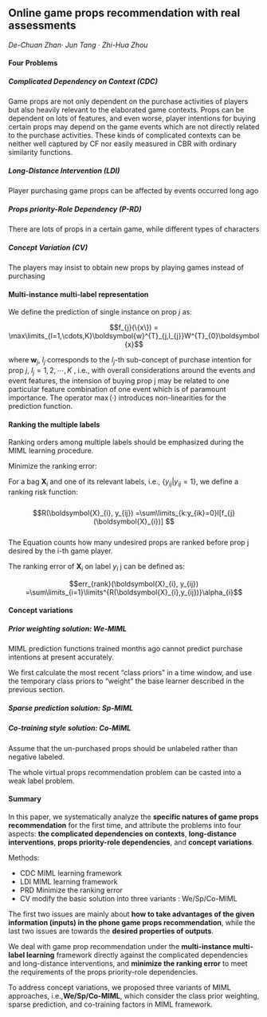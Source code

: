 ## Online game props recommendation with real assessments

*De-Chuan Zhan· Jun Tang · Zhi-Hua Zhou*

#### Four Problems

##### Complicated Dependency on Context (CDC) 

Game props are not only dependent on the purchase activities of players but also heavily relevant to the elaborated game contexts. Props can be dependent on lots of features, and even worse, player intentions for buying certain props may depend on the game events which are not directly related to the purchase activities. These kinds of complicated contexts can be neither well captured by CF nor easily measured in CBR with ordinary similarity functions.

##### Long-Distance Intervention (LDI)

Player purchasing game props can be affected by events occurred long ago 

##### Props priority-Role Dependency (P-RD) 

There are lots of props in a certain game, while different types of characters 

##### Concept Variation (CV) 

The players may insist to obtain new props by playing games instead of purchasing 



#### Multi-instance multi-label representation

We define the prediction of single instance on prop $j$ as: 

$$f_{j}(\{x\}) = \max\limits_{l=1,\cdots,K}\boldsymbol{w}^{T}_{j,l_{j}}W^{T}_{0}\boldsymbol{x}$$

where $\boldsymbol{w}_{j}$, $l_{j}$ corresponds to the $l_{j}$-th sub-concept of purchase intention for prop $j$, $l_{j} = 1, 2, \cdots , K$ , i.e., with overall considerations around the events and event features, the intension of buying prop j may be related to one particular feature combination of one event which is of paramount importance. The operator $\max(·)$ introduces non-linearities for the prediction function. 

#### Ranking the multiple labels 

Ranking orders among multiple labels should be emphasized during the MIML learning procedure. 

Minimize the ranking error:

For a bag $\boldsymbol{X}_{i}$ and one of its relevant labels, i.e., $\{y_{ij}| y_{ij} =1\}$, we define a ranking risk function:  
​	$$R(\boldsymbol{X}_{i}, y_{ij}) =\sum\limits_{k:y_{ik}=0}I[f_{j}(\boldsymbol{X}_{i})] $$   
​	The Equation counts how many undesired props are ranked before prop j desired by
the i-th game player.   

The ranking error of $\boldsymbol{X}_{i}$ on label $y_{i}$ j can be defined as:

$$err_{rank}(\boldsymbol{X}_{i}, y_{ij}) =\sum\limits_{i=1}\limits^{R(\boldsymbol{X}_{i},y_{ij})}\alpha_{i}$$

#### Concept variations 

##### Prior weighting solution: We-MIML 

MIML prediction functions trained months ago cannot predict purchase intentions at present accurately.  

We first calculate the most recent “class priors” in a time window, and use the temporary class priors to “weight” the base learner described in the previous section.  

##### Sparse prediction solution: Sp-MIML 

##### Co-training style solution: Co-MIML 

Assume that the un-purchased props should be unlabeled rather than negative labeled.

The whole virtual props recommendation problem can be casted into a weak label problem. 

#### Summary

In this paper, we systematically analyze the **specific natures of game props recommendation** for the first time, and attribute the problems into four aspects: **the complicated dependencies on contexts**, **long-distance interventions**, **props priority-role dependencies**, and **concept variations**.

Methods:  

- CDC  MIML learning framework
- LDI   MIML learning framework
- PRD  Minimize the ranking error
- CV     modify the basic solution into three variants : We/Sp/Co-MIML

The first two issues are mainly about **how to take advantages of the given information (inputs) in the phone game props recommendation**, while the last two issues are towards
the **desired properties of outputs**. 

We deal with game prop recommendation under the **multi-instance multi-label learning** framework directly against the complicated dependencies and long-distance interventions, and **minimize the ranking error** to meet the requirements of the props priority-role dependencies. 

To address concept variations, we proposed three variants of MIML approaches, i.e.,**We/Sp/Co-MIML**, which consider the class prior weighting, sparse prediction, and co-training factors in MIML framework.